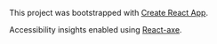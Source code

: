 This project was bootstrapped with [Create React App](https://github.com/facebook/create-react-app).

Accessibility insights enabled using [React-axe](https://github.com/dequelabs/react-axe).
